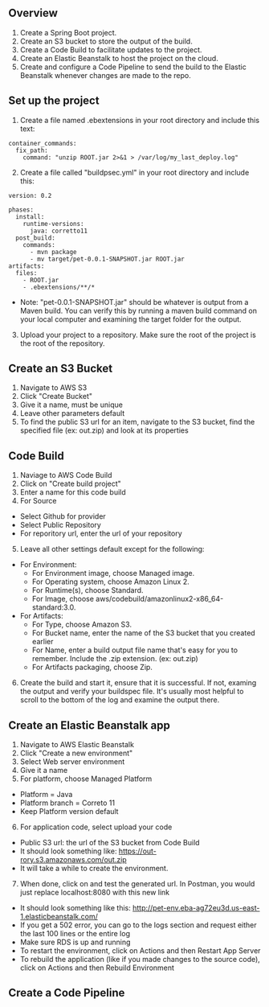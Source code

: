## Overview
1. Create a Spring Boot project.
2. Create an S3 bucket to store the output of the build.
3. Create a Code Build to facilitate updates to the project.
4. Create an Elastic Beanstalk to host the project on the cloud.
5. Create and configure a Code Pipeline to send the build to the Elastic Beanstalk whenever changes are made to the repo.


## Set up the project
1. Create a file named .ebextensions in your root directory and include this text:
```
container_commands:
  fix_path:
    command: "unzip ROOT.jar 2>&1 > /var/log/my_last_deploy.log"
```
2. Create a file called "buildpsec.yml" in your root directory and include this: 
```
version: 0.2

phases:
  install:
    runtime-versions:
      java: corretto11
  post_build:
    commands:
      - mvn package
      - mv target/pet-0.0.1-SNAPSHOT.jar ROOT.jar
artifacts:
  files:
    - ROOT.jar
    - .ebextensions/**/*
```
- Note: "pet-0.0.1-SNAPSHOT.jar" should be whatever is output from a Maven build. You can verify this by running a maven build command on your local computer and examining the target folder for the output.
3. Upload your project to a repository. Make sure the root of the project is the root of the repository. 

## Create an S3 Bucket
1. Navigate to AWS S3
2. Click "Create Bucket"
3. Give it a name, must be unique
4. Leave other parameters default
5. To find the public S3 url for an item, navigate to the S3 bucket, find the specified file (ex: out.zip) and look at its properties

## Code Build
1. Naviage to AWS Code Build
2. Click on "Create build project"
3. Enter a name for this code build
4. For Source
  - Select Github for provider
  - Select Public Repository
  - For reporitory url, enter the url of your repository
5. Leave all other settings default except for the following:
- For Environment:
  - For Environment image, choose Managed image.
  - For Operating system, choose Amazon Linux 2.
  - For Runtime(s), choose Standard.
  - For Image, choose aws/codebuild/amazonlinux2-x86_64-standard:3.0.
- For Artifacts:
  - For Type, choose Amazon S3.
  - For Bucket name, enter the name of the S3 bucket that you created earlier
  - For Name, enter a build output file name that's easy for you to remember. Include the .zip extension. (ex: out.zip)
  - For Artifacts packaging, choose Zip.
6. Create the build and start it, ensure that it is successful. If not, examing the output and verify your buildspec file. It's usually most helpful to scroll to the bottom of the log and examine the output there.

## Create an Elastic Beanstalk app
1. Navigate to AWS Elastic Beanstalk
2. Click "Create a new environment"
3. Select Web server environment
4. Give it a name
5. For platform, choose Managed Platform
  - Platform = Java
  - Platform branch = Correto 11
  - Keep Platform version default
6. For application code, select upload your code
  - Public S3 url: the url of the S3 bucket from Code Build
  - It should look something like: https://out-rory.s3.amazonaws.com/out.zip
  - It will take a while to create the environment.
7. When done, click on and test the generated url. In Postman, you would just replace localhost:8080 with this new link
  - It should look something like this: http://pet-env.eba-ag72eu3d.us-east-1.elasticbeanstalk.com/
  - If you get a 502 error, you can go to the logs section and request either the last 100 lines or the entire log
  - Make sure RDS is up and running
  - To restart the environment, click on Actions and then Restart App Server
  - To rebuild the application (like if you made changes to the source code), click on Actions and then Rebuild Environment

  ## Create a Code Pipeline

